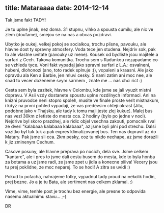 title: Mataraaaa
date: 2014-12-14
---

Tak jsme fakt TADY!

Je tu uplne jinak, nez doma. 31 stupnu, vlhko a spousta cumilu, ale nic ve zlem (doufame), smejou se na nas a obcas pozdravi.

Ubytko je oukej, velkej pokoj se socialkou, trochu plisne, pavouku, ale hlavne dost ty spravny atmosfery. Voda tece jen studena. Nejdriv sok, pak to ale vlastne uvitate (pavouky uz mene). Kousek od bydliste jsou majitele a surfari z Cech. Takova komunitka. Trochu sem s Radunkou nezapadame co se vzhledu tyce. Voni fakt vypadaj jako spravni surfari z L.A.: osvalneni, hubeni, dlohonozi (ano, toto radek splnuje :)), vopaleni a kraasni. Ale jako opravdu ala Ken a Barbie, jen mluvi cesky. S nami zatim ani moc nee, ale snad to vecer dozeneme svym sarmem , znate me ... nas chci rict :)

Cesta sem byla zazitek, hlavne v Colombu, kde jsme se jali vyuzit mistni dopravu. V Asii vzdy dostanete spoustu uplne rozdilnych informaci. Ani na knizni pruvodce neni stopro spoleh, musite ve finale proste verit mistnakum, i kdyz na prvni pohled vypadaji, ze vas predevsim chteji okrast (Jitu, podobne jako v Thajsku, ale tady k tomu maji jeste zlej kukuc). Malej bus nas vezl 30km z letiste do mesta cca. 2 hodiny (bylo po jedne v noci). Nejdrive byl skoro prazdnej, ale ridic objel vsechna zakouti, pomocnik rval ze dveri "kalabaaa kalabaaa kalabaaa", az jsme byli plni pod strechu. Dalsi vozitko byl tuk tuk a pak expres klimatizovanej bus. Ten nas dopravil az do Matary. Pak jsme sli cca. 2km pesky, coz tu nikdo nechape, az jsme dorazili k jiz zminenym Cechum. 

Casove posuny, ale hlavne preprava po nocich, dela sve. Jsme celkem "kantare", ale i pres to jsme dali cestu busem do mesta, kde to byla honba za botama a uz jsme radi, ze jsme zpet u jidla a konecne piiiva! Vecery jsou tu prej poklidne, ze moc neparej. To se hodi! A zitra se uvidi :)

Pokud to pofacha, nahrajeme fotky, vypadnul tady proud na nekolik hodin, prej bezne. Jo a je tu Bata, ale sortiment nas celkem zklamal. :)

Vime, vime, tenhle post je trochu bez energie, ale presne to odpovida nasemu aktualnimu stavu... ;-)

DR
